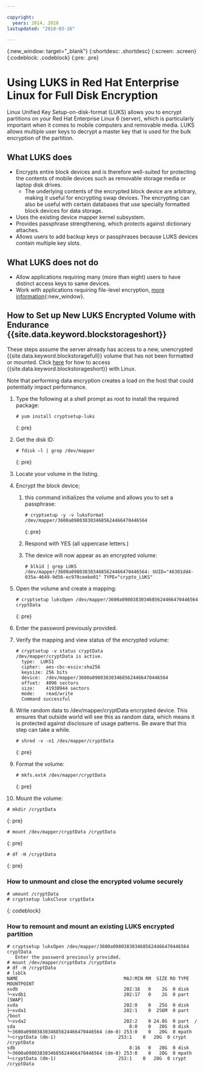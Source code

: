 ```yaml
---

copyright:
  years: 2014, 2018
lastupdated: "2018-03-16"

---
```

{:new_window: target="_blank"}
{:shortdesc: .shortdesc}
{:screen: .screen}
{:codeblock: .codeblock}
{:pre: .pre}

# Using LUKS in Red Hat Enterprise Linux for Full Disk Encryption

Linux Unified Key Setup-on-disk-format (LUKS) allows you to encrypt partitions on your Red Hat Enterprise Linux 6 (server), which is particularly important when it comes to mobile computers and removable media. LUKS allows multiple user keys to decrypt a master key that is used for the bulk encryption of the partition.

## What LUKS does

- Encrypts entire block devices and is therefore well-suited for protecting the contents of mobile devices such as removable storage media or laptop disk drives.
    - The underlying contents of the encrypted block device are arbitrary, making it useful for encrypting swap devices. The encrypting can also be useful with certain databases that use specially formatted block devices for data storage.
- Uses the existing device mapper kernel subsystem.
- Provides passphrase strengthening, which protects against dictionary attaches.
- Allows users to add backup keys or passphrases because LUKS devices contain multiple key slots.


## What LUKS does not do

- Allow applications requiring many (more than eight) users to have distinct access keys to same devices.
- Work with applications requiring file-level encryption, [more information](https://access.redhat.com/documentation/en-US/Red_Hat_Enterprise_Linux/7/html/Security_Guide/sec-Encryption.html){:new_window}.

## How to Set up New LUKS Encrypted Volume with Endurance {{site.data.keyword.blockstorageshort}}

These steps assume the server already has access to a new, unencrypted {{site.data.keyword.blockstoragefull}} volume that has not been formatted or mounted. Click [here](accessing_block_storage_linux.html) for how to access {{site.data.keyword.blockstorageshort}} with Linux.

Note that performing data encryption creates a load on the host that could potentially impact performance.

1. Type the following at a shell prompt as root to install the required package:   <br/>
   ```
   # yum install cryptsetup-luks
   ```
   {: pre}
2. Get the disk ID:<br/>
   ```
   # fdisk –l | grep /dev/mapper
   ```
   {: pre}
3. Locate your volume in the listing.
4. Encrypt the block device; 

   1. this command initializes the volume and allows you to set a passphrase: <br/>
   
      ```
      # cryptsetup -y -v luksFormat /dev/mapper/3600a0980383034685624466470446564
      ```
      {: pre}
      
   2. Respond with YES (all uppercase letters.)
   
   3. The device will now appear as an encrypted volume: 
   
      ```
      # blkid | grep LUKS
      /dev/mapper/3600a0980383034685624466470446564: UUID="46301dd4-035a-4649-9d56-ec970ceebe01" TYPE="crypto_LUKS"
      ```
      
5. Open the volume and create a mapping:   <br/>
   ```
   # cryptsetup luksOpen /dev/mapper/3600a0980383034685624466470446564 cryptData
   ```
   {: pre}
6. Enter the password previously provided.
7. Verify the mapping and view status of the encrypted volume:   <br/>
   ```
   # cryptsetup -v status cryptData
   /dev/mapper/cryptData is active.
     type:  LUKS1
     cipher:  aes-cbc-essiv:sha256
     keysize: 256 bits
     device:  /dev/mapper/3600a0980383034685624466470446564
     offset:  4096 sectors
     size:    41938944 sectors
     mode:    read/write
     Command successful
   ```
8. Write random data to /dev/mapper/cryptData encrypted device. This ensures that outside world will see this as random data, which means it is protected against disclosure of usage patterns. Be aware that this step can take a while.<br/>
    ```
    # shred -v -n1 /dev/mapper/cryptData
    ```
    {: pre}
9. Format the volume:<br/>
   ```
   # mkfs.ext4 /dev/mapper/cryptData
   ```
   {: pre}
10. Mount the volume:<br/>
   ```
   # mkdir /cryptData
   ```
   {: pre}
   ```
   # mount /dev/mapper/cryptData /cryptData
   ```
   {: pre}
   ```
   # df -H /cryptData
   ```
   {: pre}

### How to unmount and close the encrypted volume securely
   ```
   # umount /cryptData
   # cryptsetup luksClose cryptData
   ```
   {: codeblock}

### How to remount and mount an existing LUKS encrypted partition
   ```
   # cryptsetup luksOpen /dev/mapper/3600a0980383034685624466470446564 cryptData
      Enter the password previously provided.
   # mount /dev/mapper/cryptData /cryptData
   # df -H /cryptData
   # lsblk
   NAME                                       MAJ:MIN RM  SIZE RO TYPE  MOUNTPOINT
   xvdb                                       202:16   0    2G  0 disk
   └─xvdb1                                    202:17   0    2G  0 part  [SWAP]
   xvda                                       202:0    0   25G  0 disk
   ├─xvda1                                    202:1    0  256M  0 part  /boot
   └─xvda2                                    202:2    0 24.8G  0 part  /
   sda                                          8:0    0   20G  0 disk
   └─3600a0980383034685624466470446564 (dm-0) 253:0    0   20G  0 mpath
   └─cryptData (dm-1)                       253:1    0   20G  0 crypt /cryptData
   sdb                                          8:16   0   20G  0 disk
   └─3600a0980383034685624466470446564 (dm-0) 253:0    0   20G  0 mpath
   └─cryptData (dm-1)                       253:1    0   20G  0 crypt /cryptData
   ```
